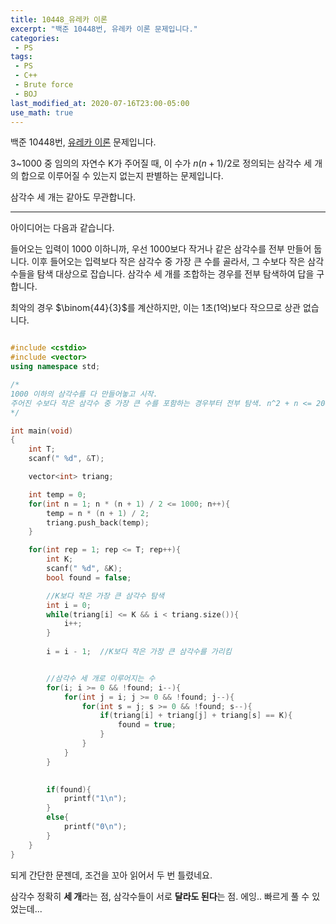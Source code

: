 ```yaml
---
title: 10448_유레카 이론
excerpt: "백준 10448번, 유레카 이론 문제입니다."
categories:
 - PS
tags:
 - PS
 - C++
 - Brute force
 - BOJ
last_modified_at: 2020-07-16T23:00-05:00
use_math: true
---
```


백준 10448번, [유레카 이론](https://www.acmicpc.net/problem/10448) 문제입니다.

3~1000 중 임의의 자연수 K가 주어질 때, 이 수가 $n(n+1)/2$로 정의되는 삼각수 세 개의 합으로 이루어질 수 있는지 없는지 판별하는 문제입니다.

삼각수 세 개는 같아도 무관합니다. 



---



아이디어는 다음과 같습니다.

들어오는 입력이 1000 이하니까, 우선 1000보다 작거나 같은 삼각수를 전부 만들어 둡니다. 이후 들어오는 입력보다 작은 삼각수 중 가장 큰 수를 골라서, 그 수보다 작은 삼각수들을 탐색 대상으로 잡습니다. 삼각수 세 개를 조합하는 경우를 전부 탐색하여 답을 구합니다. 

최악의 경우 $\binom{44}{3}$를 계산하지만, 이는 1초(1억)보다 작으므로 상관 없습니다.




```cpp

#include <cstdio>
#include <vector>
using namespace std;

/*
1000 이하의 삼각수를 다 만들어놓고 시작.
주어진 수보다 작은 삼각수 중 가장 큰 수를 포함하는 경우부터 전부 탐색. n^2 + n <= 2000 이면 n = 40정도. 40C3 < 1억
*/

int main(void)
{
    int T;
    scanf(" %d", &T);

    vector<int> triang;

    int temp = 0;
    for(int n = 1; n * (n + 1) / 2 <= 1000; n++){
        temp = n * (n + 1) / 2;
        triang.push_back(temp);
    }

    for(int rep = 1; rep <= T; rep++){
        int K;
        scanf(" %d", &K);
        bool found = false;

        //K보다 작은 가장 큰 삼각수 탐색
        int i = 0;
        while(triang[i] <= K && i < triang.size()){
            i++;
        }
        
        i = i - 1;  //K보다 작은 가장 큰 삼각수를 가리킴


        //삼각수 세 개로 이루어지는 수
        for(i; i >= 0 && !found; i--){
            for(int j = i; j >= 0 && !found; j--){
                for(int s = j; s >= 0 && !found; s--){
                    if(triang[i] + triang[j] + triang[s] == K){
                        found = true;
                    }
                }
            }    
        }
        

        if(found){
            printf("1\n");
        }
        else{
            printf("0\n");
        }
    }
}
```

되게 간단한 문젠데, 조건을 꼬아 읽어서 두 번 틀렸네요.

삼각수 정확히 **세 개**라는 점, 삼각수들이 서로 **달라도 된다**는 점. 에잉.. 빠르게 풀 수 있었는데...

